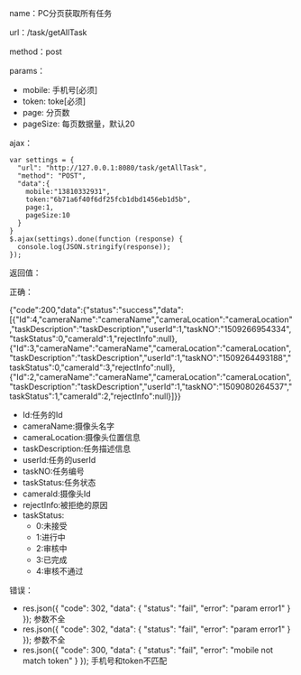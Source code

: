 name：PC分页获取所有任务

url：/task/getAllTask

method：post

params：

* mobile: 手机号[必须]
* token: toke[必须]
* page: 分页数
* pageSize: 每页数据量，默认20

ajax：

```
var settings = {
  "url": "http://127.0.0.1:8080/task/getAllTask",
  "method": "POST",
  "data":{
    mobile:"13810332931",
    token:"6b71a6f40f6df25fcb1dbd1456eb1d5b",
    page:1,
    pageSize:10
  }
}
$.ajax(settings).done(function (response) {
  console.log(JSON.stringify(response));
});
```

返回值：

正确：

{"code":200,"data":{"status":"success","data":[{"Id":4,"cameraName":"cameraName","cameraLocation":"cameraLocation","taskDescription":"taskDescription","userId":1,"taskNO":"1509266954334","taskStatus":0,"cameraId":1,"rejectInfo":null},{"Id":3,"cameraName":"cameraName","cameraLocation":"cameraLocation","taskDescription":"taskDescription","userId":1,"taskNO":"1509264493188","taskStatus":0,"cameraId":3,"rejectInfo":null},{"Id":2,"cameraName":"cameraName","cameraLocation":"cameraLocation","taskDescription":"taskDescription","userId":1,"taskNO":"1509080264537","taskStatus":1,"cameraId":2,"rejectInfo":null}]}}

* Id:任务的Id
* cameraName:摄像头名字
* cameraLocation:摄像头位置信息
* taskDescription:任务描述信息
* userId:任务的userId
* taskNO:任务编号
* taskStatus:任务状态
* cameraId:摄像头Id
* rejectInfo:被拒绝的原因
* taskStatus:
  * 0:未接受
  * 1:进行中
  * 2:审核中
  * 3:已完成
  * 4:审核不通过


错误：

* res.json({ "code": 302, "data": { "status": "fail", "error": "param error1" } }); 参数不全
* res.json({ "code": 302, "data": { "status": "fail", "error": "param error1" } }); 参数不全
* res.json({ "code": 300, "data": { "status": "fail", "error": "mobile not match token" } }); 手机号和token不匹配

